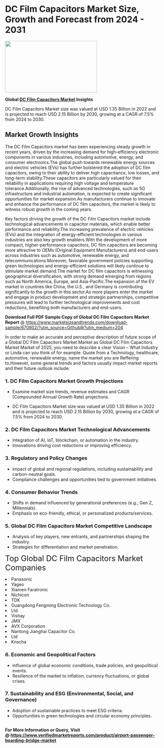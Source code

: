 <H1>DC Film Capacitors Market Size, Growth and Forecast from 2024 - 2031</H1><img class="aligncenter size-medium wp-image-584254" src="https://thirdeyenews.in/wp-content/uploads/2024/09/Global-Market-Research-300x168.jpeg" alt="" width="300" height="168" /><p><strong>Global&nbsp;<a href="https://www.marketsizeandtrends.com/download-sample/670802/?utm_source=Github8j?utm_medium=204">DC Film Capacitors Market</a> Insights</strong></p><p>DC Film Capacitors Market size was valued at USD 1.35 Billion in 2022 and is projected to reach USD 2.15 Billion by 2030, growing at a CAGR of 7.5% from 2024 to 2030.</p><p><h2>Market Growth Insights</h2> <p>The DC Film Capacitors market has been experiencing steady growth in recent years, driven by the increasing demand for high-efficiency electronic components in various industries, including automotive, energy, and consumer electronics.The global push towards renewable energy sources and electric vehicles (EVs) has further bolstered the adoption of DC film capacitors, owing to their ability to deliver high capacitance, low losses, and long-term stability.These capacitors are particularly valued for their reliability in applications requiring high voltage and temperature tolerance.Additionally, the rise of advanced technologies, such as 5G infrastructure and industrial automation, is expected to create significant opportunities for market expansion.As manufacturers continue to innovate and enhance the performance of DC film capacitors, the market is likely to witness robust growth in the coming years.</p> <p>Key factors driving the growth of the DC Film Capacitors market include technological advancements in capacitor materials, which enable better performance and reliability.The increasing prevalence of electric vehicles (EVs) and the integration of energy-efficient technologies in various industries are also key growth enablers.With the development of more compact, higher-performance capacitors, DC film capacitors are becoming more attractive to OEMs (Original Equipment Manufacturers) and end-users across industries such as automotive, renewable energy, and telecommunications.Moreover, favorable government policies supporting green technologies and energy-efficient solutions will likely continue to stimulate market demand.The market for DC film capacitors is witnessing geographical diversification, with strong demand emerging from regions such as North America, Europe, and Asia-Pacific.The expansion of the EV market in countries like China, the U.S., and Germany is contributing significantly to the growth in this sector.As more players enter the market and engage in product development and strategic partnerships, competitive pressures will lead to further technological improvements and cost reductions, benefiting both manufacturers and end-users.</p> <p><span class=""><strong>Download Full PDF Sample Copy of Global DC Film Capacitors Market Report</strong> @ <a href="https://www.marketsizeandtrends.com/download-sample/670802/?utm_source=Github8j?utm_medium=204" target="_blank">https://www.marketsizeandtrends.com/download-sample/670802/?utm_source=Github8j?utm_medium=204</a></span></p><p>In order to make an accurate and perceptive description of future scope of a Global&nbsp;DC Film Capacitors Market Market as Global&nbsp;DC Film Capacitors Market Market of 2025, you need to describe a clear Vision &ndash; What Industry or Linda can you think of for example: Quote from a Technology, healthcare, automotive, renewable energy, name the market you are Reffering to.However, some general trends and factors usually impact market reports and their future outlook include:</p><h3>1.&nbsp;<strong>DC Film Capacitors Market Growth Projections</strong></h3><ul><li>Examine market size trends, revenue estimates and CAGR (Compounded Annual Growth Rate) projections.</li><li><p>DC Film Capacitors Market size was valued at USD 1.35 Billion in 2022 and is projected to reach USD 2.15 Billion by 2030, growing at a CAGR of 7.5% from 2024 to 2030.</p></li></ul><h3>2.&nbsp;<strong>DC Film Capacitors Market Technological Advancements</strong></h3><ul><li>Integration of AI, IoT, blockchain, or automation in the industry.</li><li>Innovations driving cost reductions or improving efficiency.</li></ul><h3>3.&nbsp;<strong>Regulatory and Policy Changes</strong></h3><ul><li>Impact of global and regional regulations, including sustainability and carbon-neutral goals.</li><li>Compliance challenges and opportunities tied to government initiatives.</li></ul><h3>4.&nbsp;<strong>Consumer Behavior Trends</strong></h3><ul><li>Shifts in demand influenced by generational preferences (e.g., Gen Z, Millennials).</li><li>Emphasis on eco-friendly, ethical, or personalized products/services.</li></ul><h3>5.&nbsp;<strong>Global DC Film Capacitors Market Competitive Landscape</strong></h3><ul><li>Analysis of key players, new entrants, and partnerships shaping the industry.</li><li>Strategies for differentiation and market penetration.</li></ul><p data-pm-slice="1 1 []"><span style="color: inherit; font-family: inherit; font-size: 25px;">Top Global DC Film Capacitors Market Companies</span></p><div class="" data-test-id=""><p><li>Panasonic</li><li> Yageo</li><li> Xiamen Faratronic</li><li> Nichicon</li><li> TDK</li><li> Guangdong Fengming Electronic Technology Co.</li><li> Ltd.</li><li> Vishay</li><li> JMX</li><li> AVX Corporation</li><li> Nantong Jianghai Capacitor Co.</li><li> Ltd</li><li> Knscha</li></p></div><h3>6.&nbsp;<strong>Economic and Geopolitical Factors</strong></h3><ul><li>Influence of global economic conditions, trade policies, and geopolitical events.</li><li>Resilience of the market to inflation, currency fluctuations, or global crises.</li></ul><h3>7.&nbsp;<strong>Sustainability and ESG (Environmental, Social, and Governance)</strong></h3><ul><li>Adoption of sustainable practices to meet ESG criteria.</li><li>Opportunities in green technologies and circular economy principles.</li></ul><h2><strong style="font-size: 14px;">For More Information or Query, Visit @&nbsp;</strong><a style="background-color: #ffffff; font-size: 14px;" href="https://www.marketsizeandtrends.com/report/dc-film-capacitors-market/" target="_blank">https://www.verifiedmarketreports.com/product/airport-passenger-boarding-bridge-market</a></h2>